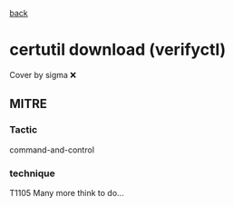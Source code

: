 [back](../index.md)
# certutil download (verifyctl)
Cover by sigma :x: 
## MITRE
### Tactic
command-and-control
### technique
T1105
Many more think to do...